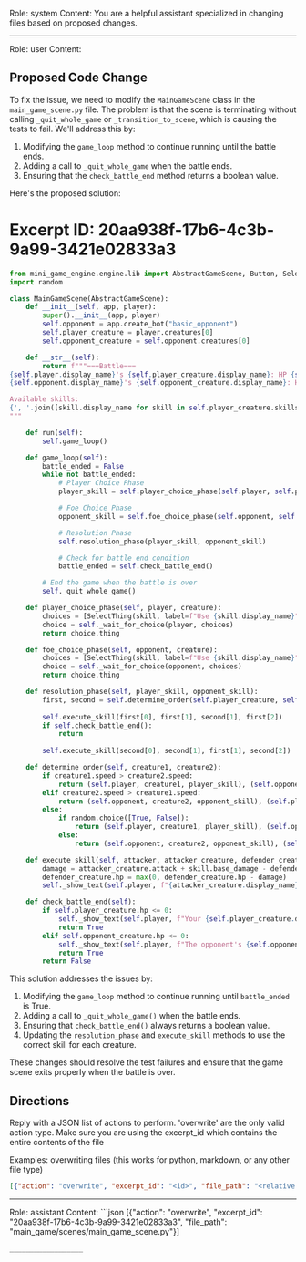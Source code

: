 Role: system
Content: You are a helpful assistant specialized in changing files based on proposed changes.
__________________
Role: user
Content: 
## Proposed Code Change
To fix the issue, we need to modify the `MainGameScene` class in the `main_game_scene.py` file. The problem is that the scene is terminating without calling `_quit_whole_game` or `_transition_to_scene`, which is causing the tests to fail. We'll address this by:

1. Modifying the `game_loop` method to continue running until the battle ends.
2. Adding a call to `_quit_whole_game` when the battle ends.
3. Ensuring that the `check_battle_end` method returns a boolean value.

Here's the proposed solution:

# Excerpt ID: 20aa938f-17b6-4c3b-9a99-3421e02833a3
```python main_game/scenes/main_game_scene.py
from mini_game_engine.engine.lib import AbstractGameScene, Button, SelectThing
import random

class MainGameScene(AbstractGameScene):
    def __init__(self, app, player):
        super().__init__(app, player)
        self.opponent = app.create_bot("basic_opponent")
        self.player_creature = player.creatures[0]
        self.opponent_creature = self.opponent.creatures[0]

    def __str__(self):
        return f"""===Battle===
{self.player.display_name}'s {self.player_creature.display_name}: HP {self.player_creature.hp}/{self.player_creature.max_hp}
{self.opponent.display_name}'s {self.opponent_creature.display_name}: HP {self.opponent_creature.hp}/{self.opponent_creature.max_hp}

Available skills:
{', '.join([skill.display_name for skill in self.player_creature.skills])}
"""

    def run(self):
        self.game_loop()

    def game_loop(self):
        battle_ended = False
        while not battle_ended:
            # Player Choice Phase
            player_skill = self.player_choice_phase(self.player, self.player_creature)

            # Foe Choice Phase
            opponent_skill = self.foe_choice_phase(self.opponent, self.opponent_creature)

            # Resolution Phase
            self.resolution_phase(player_skill, opponent_skill)

            # Check for battle end condition
            battle_ended = self.check_battle_end()

        # End the game when the battle is over
        self._quit_whole_game()

    def player_choice_phase(self, player, creature):
        choices = [SelectThing(skill, label=f"Use {skill.display_name}") for skill in creature.skills]
        choice = self._wait_for_choice(player, choices)
        return choice.thing

    def foe_choice_phase(self, opponent, creature):
        choices = [SelectThing(skill, label=f"Use {skill.display_name}") for skill in creature.skills]
        choice = self._wait_for_choice(opponent, choices)
        return choice.thing

    def resolution_phase(self, player_skill, opponent_skill):
        first, second = self.determine_order(self.player_creature, self.opponent_creature)
        
        self.execute_skill(first[0], first[1], second[1], first[2])
        if self.check_battle_end():
            return
        
        self.execute_skill(second[0], second[1], first[1], second[2])

    def determine_order(self, creature1, creature2):
        if creature1.speed > creature2.speed:
            return (self.player, creature1, player_skill), (self.opponent, creature2, opponent_skill)
        elif creature2.speed > creature1.speed:
            return (self.opponent, creature2, opponent_skill), (self.player, creature1, player_skill)
        else:
            if random.choice([True, False]):
                return (self.player, creature1, player_skill), (self.opponent, creature2, opponent_skill)
            else:
                return (self.opponent, creature2, opponent_skill), (self.player, creature1, player_skill)

    def execute_skill(self, attacker, attacker_creature, defender_creature, skill):
        damage = attacker_creature.attack + skill.base_damage - defender_creature.defense
        defender_creature.hp = max(0, defender_creature.hp - damage)
        self._show_text(self.player, f"{attacker_creature.display_name} used {skill.display_name} and dealt {damage} damage to {defender_creature.display_name}!")

    def check_battle_end(self):
        if self.player_creature.hp <= 0:
            self._show_text(self.player, f"Your {self.player_creature.display_name} has been defeated. You lose!")
            return True
        elif self.opponent_creature.hp <= 0:
            self._show_text(self.player, f"The opponent's {self.opponent_creature.display_name} has been defeated. You win!")
            return True
        return False
```

This solution addresses the issues by:

1. Modifying the `game_loop` method to continue running until `battle_ended` is True.
2. Adding a call to `_quit_whole_game()` when the battle ends.
3. Ensuring that `check_battle_end()` always returns a boolean value.
4. Updating the `resolution_phase` and `execute_skill` methods to use the correct skill for each creature.

These changes should resolve the test failures and ensure that the game scene exits properly when the battle is over.

## Directions
Reply with a JSON list of actions to perform. 'overwrite' are the only valid action type. 
Make sure you are using the excerpt_id which contains the entire contents of the file

Examples:
overwriting files (this works for python, markdown, or any other file type)
```json output_example1
[{"action": "overwrite", "excerpt_id": "<id>", "file_path": "<relative file path>"}]
```

__________________
Role: assistant
Content: ```json
[{"action": "overwrite", "excerpt_id": "20aa938f-17b6-4c3b-9a99-3421e02833a3", "file_path": "main_game/scenes/main_game_scene.py"}]
```
__________________
